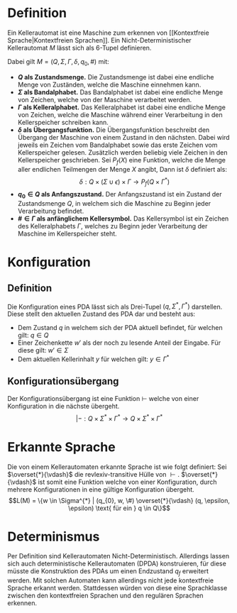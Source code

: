 # Definition
Ein Kellerautomat ist eine Maschine zum erkennen von [[Kontextfreie Sprache|Kontextfreien Sprachen]]. Ein Nicht-Deterministischer Kellerautomat $M$ lässt sich als 6-Tupel definieren.

Dabei gilt $M = (Q, \Sigma, \Gamma, \delta, q_{0}, \#)$ mit:
- **$Q$ als Zustandsmenge.**
  Die Zustandsmenge ist dabei eine endliche Menge von Zuständen, welche die Maschine einnehmen kann.
- **$\Sigma$ als Bandalphabet.**
  Das Bandalphabet ist dabei eine endliche Menge von Zeichen, welche von der Maschine verarbeitet werden.
- **$\Gamma$ als Kelleralphabet.**
  Das Kelleralphabet ist dabei eine endliche Menge von Zeichen, welche die Maschine während einer Verarbeitung in den Kellerspeicher schreiben kann.
- **$\delta$ als Übergangsfunktion.**
  Die Übergangsfunktion beschreibt den Übergang der Maschine von einem Zustand in den nächsten. Dabei wird jeweils ein Zeichen vom Bandalphabet sowie das erste Zeichen vom Kellerspeicher gelesen. Zusätzlich werden beliebig viele Zeichen in den Kellerspeicher geschrieben.
  Sei $P_{f}(X)$ eine Funktion, welche die Menge aller endlichen Teilmengen der Menge $X$ angibt, Dann ist $\delta$ definiert als:
$$\delta: Q \times (\Sigma \cup \epsilon) \times \Gamma \longrightarrow P_{f}(Q \times \Gamma^{*})$$  
- **$q_{0} \in Q$ als Anfangszustand.**
  Der Anfangszustand ist ein Zustand der Zustandsmenge $Q$, in welchem sich die Maschine zu Beginn jeder Verarbeitung befindet.
- **$\# \in \Gamma$ als anfänglichem Kellersymbol.**
  Das Kellersymbol ist ein Zeichen des Kelleralphabets $\Gamma$, welches zu Beginn jeder Verarbeitung der Maschine im Kellerspeicher steht.
# Konfiguration
## Definition
Die Konfiguration eines PDA lässt sich als Drei-Tupel $(q, \Sigma^{*}, \Gamma^{*})$ darstellen. Diese stellt den aktuellen Zustand des PDA dar und besteht aus:
- Dem Zustand $q$ in welchem sich der PDA aktuell befindet, für welchen gilt: $q \in Q$
- Einer Zeichenkette $w'$ als der noch zu lesende Anteil der Eingabe. Für diese gilt: $w' \in \Sigma$
- Dem aktuellen Kellerinhalt $y$ für welchen gilt: $y \in \Gamma^{*}$

## Konfigurationsübergang
Der Konfigurationsübergang ist eine Funktion $\vdash$ welche von einer Konfiguration in die nächste übergeht.
$$|-: Q \times \Sigma^{*} \times \Gamma^{*} \rightarrow Q \times \Sigma^{*} \times \Gamma^{*}$$
# Erkannte Sprache
Die von einem Kellerautomaten erkannte Sprache ist wie folgt definiert:
Sei $\overset{*}{\vdash}$ die revlexiv-transitive Hülle von $\vdash.$ $\overset{*}{\vdash}$ ist somit eine Funktion welche von einer Konfiguration, durch mehrere Konfigurationen in eine gültige Konfiguration übergeht.
$$L(M) = \{w \in \Sigma^{*} | (q_{0}, w, \#) \overset{*}{\vdash} (q, \epsilon, \epsilon) \text{ für ein } q \in Q\}$$
# Determinismus
Per Definition sind Kellerautomaten Nicht-Deterministisch. Allerdings lassen sich auch deterministische Kellerautomaten (DPDA) konstruieren, für diese müsste die Konstruktion des PDAs um einen Endzustand $q_f$ erweitert werden. Mit solchen Automaten kann allerdings nicht jede kontextfreie Sprache erkannt werden. Stattdessen würden von diese eine Sprachklasse zwischen den kontextfreien Sprachen und den regulären Sprachen erkennen.